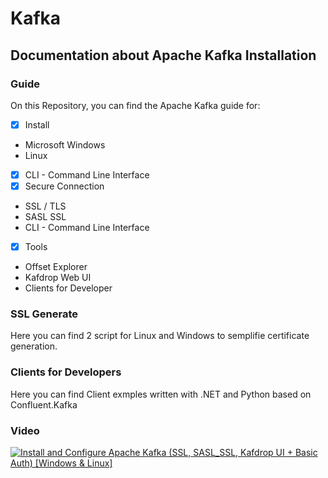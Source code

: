 # Kafka
## Documentation about Apache Kafka Installation

### Guide

On this Repository, you can find the Apache Kafka guide for:

- [x] Install
- Microsoft Windows
- Linux
- [x] CLI - Command Line Interface
- [x] Secure Connection
- SSL / TLS
- SASL SSL
- CLI - Command Line Interface
- [x] Tools
- Offset Explorer
- Kafdrop Web UI
- Clients for Developer

### SSL Generate

Here you can find 2 script for Linux and Windows to semplifie certificate generation.

### Clients for Developers

Here you can find Client exmples written with .NET and Python based on Confluent.Kafka

### Video

[![Install and Configure Apache Kafka (SSL, SASL_SSL, Kafdrop UI + Basic Auth) [Windows & Linux]](http://img.youtube.com/vi/aTBdGxQnOHI/0.jpg)](https://youtu.be/aTBdGxQnOHI "Install and Configure Apache Kafka (SSL, SASL_SSL, Kafdrop UI + Basic Auth) [Windows & Linux]")
